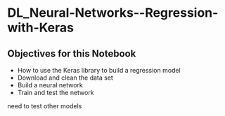 # DL_Neural-Networks--Regression-with-Keras
## Objectives for this Notebook    
* How to use the Keras library to build a regression model
* Download and clean the data set
* Build a neural network
* Train and test the network  

need to test other models
